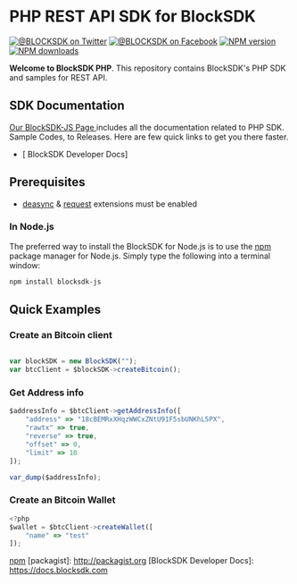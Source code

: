 # PHP REST API SDK for BlockSDK
[![@BLOCKSDK on Twitter](https://img.shields.io/badge/twitter-%40BLOCKSDK-blue.svg)](https://twitter.com/BlockSdk)
[![@BLOCKSDK on Facebook](https://img.shields.io/badge/facebook-%40BLOCKSDK-blue.svg)](https://www.facebook.com/blocksdk)
[![NPM version](https://img.shields.io/npm/v/blocksdk-js.svg)](https://www.npmjs.com/package/blocksdk-js)
[![NPM downloads](https://img.shields.io/npm/dm/blocksdk-js.svg)](https://www.npmjs.com/package/blocksdk-js)

__Welcome to BlockSDK PHP__. This repository contains BlockSDK's PHP SDK and samples for REST API.

## SDK Documentation
[ Our BlockSDK-JS Page ](https://docs.blocksdk.com/) includes all the documentation related to PHP SDK. Sample Codes, to Releases. Here are few quick links to get you there faster.
* [ BlockSDK Developer Docs]

## Prerequisites

   - [deasync](http://php.net/manual/en/book.json.php) & [request](http://php.net/manual/en/book.openssl.php) extensions must be enabled
   
### In Node.js

The preferred way to install the BlockSDK for Node.js is to use the
[npm](http://npmjs.org) package manager for Node.js. Simply type the following
into a terminal window:

```sh
npm install blocksdk-js
```

## Quick Examples
### Create an Bitcoin client
```javascript

var blockSDK = new BlockSDK("");
var btcClient = $blockSDK->createBitcoin();
```
### Get Address info
```javascript
$addressInfo = $btcClient->getAddressInfo([
    "address" => "18cBEMRxXHqzWWCxZNtU91F5sbUNKhL5PX",
    "rawtx" => true,
    "reverse" => true,
    "offset" => 0,
    "limit" => 10
]);

var_dump($addressInfo);
```

### Create an Bitcoin Wallet
```javascript
<?php
$wallet = $btcClient->createWallet([
    "name" => "test"
]);
```

[install-packagist]: https://packagist.org/packages/block-chen/blocksdk-php
[npm](http://npmjs.org)
[packagist]: http://packagist.org
[BlockSDK Developer Docs]: https://docs.blocksdk.com
